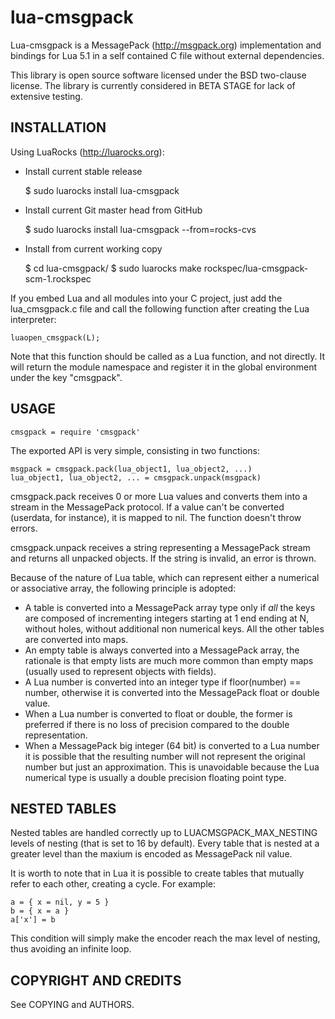 lua-cmsgpack
===

Lua-cmsgpack is a MessagePack (http://msgpack.org) implementation and bindings for
Lua 5.1 in a self contained C file without external dependencies.

This library is open source software licensed under the BSD two-clause license.
The library is currently considered in BETA STAGE for lack of extensive testing.



INSTALLATION
---
Using LuaRocks (http://luarocks.org):

* Install current stable release

    $ sudo luarocks install lua-cmsgpack

* Install current Git master head from GitHub

    $ sudo luarocks install lua-cmsgpack --from=rocks-cvs

* Install from current working copy

    $ cd lua-cmsgpack/
    $ sudo luarocks make rockspec/lua-cmsgpack-scm-1.rockspec

If you embed Lua and all modules into your C project, just add the
lua_cmsgpack.c file and call the following function after creating the Lua
interpreter:

    luaopen_cmsgpack(L);


Note that this function should be called as a Lua function, and not directly.
It will return the module namespace and register it in the global environment
under the key "cmsgpack".



USAGE
---
    cmsgpack = require 'cmsgpack'

The exported API is very simple, consisting in two functions:

    msgpack = cmsgpack.pack(lua_object1, lua_object2, ...)
    lua_object1, lua_object2, ... = cmsgpack.unpack(msgpack)


cmsgpack.pack receives 0 or more Lua values and converts them into a stream in the MessagePack protocol.
If a value can't be converted (userdata, for instance), it is mapped to nil. The function doesn't throw
errors.

cmsgpack.unpack receives a string representing a MessagePack stream and returns all unpacked objects.
If the string is invalid, an error is thrown.

Because of the nature of Lua table, which can represent either a numerical or associative array, the
following principle is adopted:

* A table is converted into a MessagePack array type only if *all* the keys are
composed of incrementing integers starting at 1 end ending at N, without holes,
without additional non numerical keys. All the other tables are converted into
maps.
* An empty table is always converted into a MessagePack array, the rationale is that empty lists are much more common than empty maps (usually used to represent objects with fields).
* A Lua number is converted into an integer type if floor(number) == number, otherwise it is converted into the MessagePack float or double value.
* When a Lua number is converted to float or double, the former is preferred if there is no loss of precision compared to the double representation.
* When a MessagePack big integer (64 bit) is converted to a Lua number it is possible that the resulting number will not represent the original number but just an approximation. This is unavoidable because the Lua numerical type is usually a double precision floating point type.



NESTED TABLES
---
Nested tables are handled correctly up to LUACMSGPACK_MAX_NESTING levels of
nesting (that is set to 16 by default).
Every table that is nested at a greater level than the maxium is encoded
as MessagePack nil value.

It is worth to note that in Lua it is possible to create tables that mutually
refer to each other, creating a cycle. For example:

    a = { x = nil, y = 5 }
    b = { x = a }
    a['x'] = b

This condition will simply make the encoder reach the max level of nesting,
thus avoiding an infinite loop.



COPYRIGHT AND CREDITS
---
See COPYING and AUTHORS.